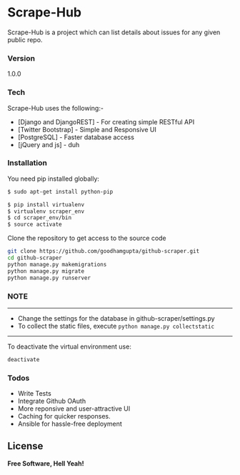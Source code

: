 # Scrape-Hub
Scrape-Hub is a project which can list details about issues for any given public repo.
### Version
1.0.0

### Tech

Scrape-Hub uses the following:-

* [Django and DjangoREST] - For creating simple RESTful API 
* [Twitter Bootstrap] - Simple and Responsive UI
* [PostgreSQL] - Faster database access
* [jQuery and js] - duh


### Installation

You need pip installed globally:

```sh
$ sudo apt-get install python-pip
```

```sh
$ pip install virtualenv
$ virtualenv scraper_env
$ cd scraper_env/bin
$ source activate
```
Clone the repository to get access to the source code
```sh
git clone https://github.com/goodhamgupta/github-scraper.git
cd github-scraper
python manage.py makemigrations
python manage.py migrate
python manage.py runserver
```
### NOTE
---
- Change the settings for the database in github-scraper/settings.py
- To collect the static files, execute `python manage.py collectstatic`
---
To deactivate the virtual environment use:
```sh
deactivate
```

### Todos

 - Write Tests
 - Integrate Github OAuth
 - More reponsive and user-attractive UI
 - Caching for quicker responses.
 - Ansible for hassle-free deployment

License
----

**Free Software, Hell Yeah!**

